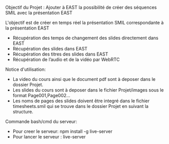 Objectif du Projet : Ajouter à EAST la possibilité de créer des séquences SMIL avec la présentation EAST

L'objectif est de créer en temps réel la présentation SMIL correspondante à la présentation EAST

- Récupération des temps de changement des slides directement dans EAST
- Récupération des slides dans EAST
- Récupération des titres des slides dans EAST
- Récupération de l’audio et de la vidéo par WebRTC

Notice d'utilisation:

- La video du cours ainsi que le document pdf sont à deposer dans le dossier Projet.
- Les slides du cours sont à deposer dans le fichier Projet/images sous le format Page001,Page002...
- Les noms de pages des slides doivent être integré dans le fichier timesheets.smil qui se trouve dans le dossier Projet en suivant la structure.

Commande bash/cmd du serveur:
- Pour creer le serveur: npm install -g live-server
- Pour lancer le serveur : live-server

